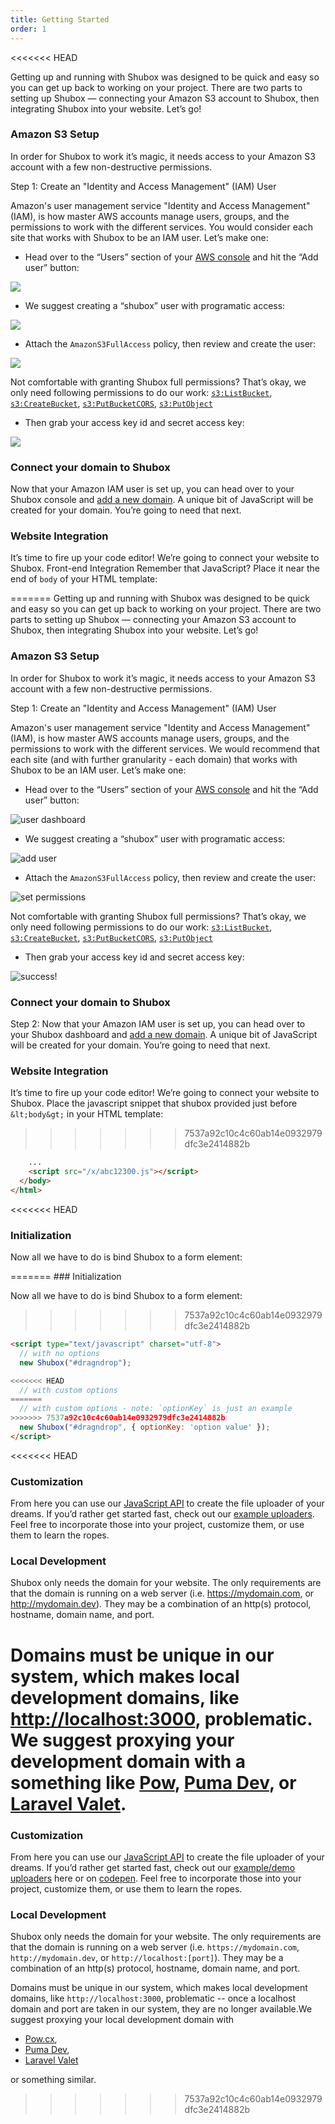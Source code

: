 ```yaml
---
title: Getting Started
order: 1
---
```


<<<<<<< HEAD
<p>Getting up and running with Shubox was designed to be quick and easy so you can get up back to working on your project. There are two parts to setting up Shubox — connecting your Amazon S3 account to Shubox, then integrating Shubox into your website. Let’s go!</p>

<h3 id="setup-amazon">Amazon S3 Setup</h3>

<p>In order for Shubox to work it’s magic, it needs access to your Amazon S3 account with a few non-destructive permissions.</p>

<p>Step 1: Create an "Identity and Access Management" (IAM) User</p>

<p>Amazon's user management service "Identity and Access Management" (IAM), is how master AWS accounts manage users, groups, and the permissions to work with the different services. You would consider each site that works with Shubox to be an IAM user. Let’s make one:</p>

<ul>
  <li>Head over to the “Users” section of your <a href="https://console.aws.amazon.com/iam/home#/users">AWS console</a> and hit the “Add user” button:
  </li>
</ul>
<img src='/assets/1-user-dashboard.png'>

<ul>
  <li>We suggest creating a “shubox” user with programatic access:</li>
</ul>
<img src='/assets/2-add-user.png'>

<ul>
  <li>Attach the <code class='code-inline'>AmazonS3FullAccess</code> policy, then review and create the user:</li>
</ul>
<img src='/assets/3-permissions.png'>

<quote>Not comfortable with granting Shubox full permissions? That’s okay, we only need following permissions to do our work: <a href="http://docs.aws.amazon.com/AmazonS3/latest/API/RESTBucketGET.html"><code class='code-inline'>s3:ListBucket</code></a>,
  <a href="http://docs.aws.amazon.com/AmazonS3/latest/API/RESTBucketPUT.html"><code class='code-inline'>s3:CreateBucket</code></a>, <a href="http://docs.aws.amazon.com/AmazonS3/latest/API/RESTBucketPUTcors.html"><code class='code-inline'>s3:PutBucketCORS</code></a>,
  <a href="http://docs.aws.amazon.com/AmazonS3/latest/API/RESTBucketPUTcors.html"><code class='code-inline'>s3:PutObject</code></a>
</quote>

<ul>
  <li>Then grab your access key id and secret access key:</li>
</ul>
<img src='/assets/4-success.png'>

<h3 id="setup-shubox">Connect your domain to Shubox</h3>
<p>Now that your Amazon IAM user is set up, you can head over to your Shubox console and <a href="https://shubox.io/dashboard/domains/new">add a new domain</a>. A unique bit of JavaScript will be created for your domain. You’re going to need that next.</p>

<h3 id="setup-website">Website Integration</h3>
<p>It’s time to fire up your code editor! We’re going to connect your website to Shubox. Front-end Integration Remember that JavaScript? Place it near the end of <code class='code-inline'>body</code> of your HTML template:</p>
=======
Getting up and running with Shubox was designed to be quick and easy so you can
get up back to working on your project. There are two parts to setting up
Shubox — connecting your Amazon S3 account to Shubox, then integrating Shubox
into your website. Let’s go!

<h3 id="setup-amazon">Amazon S3 Setup</h3>

In order for Shubox to work it’s magic, it needs access to your Amazon S3
account with a few non-destructive permissions.

Step 1: Create an "Identity and Access Management" (IAM) User

Amazon's user management service "Identity and Access Management" (IAM), is how
master AWS accounts manage users, groups, and the permissions to work with the
different services. We would recommend that each site (and with further
granularity - each domain) that works with Shubox to be an IAM user. Let’s make
one:

* Head over to the “Users” section of your
  [AWS console](https://console.aws.amazon.com/iam/home#/users) and hit the
  “Add user” button:

![user dashboard](/assets/1-user-dashboard.png)

* We suggest creating a “shubox” user with programatic access:

![add user](/assets/2-add-user.png)

* Attach the `AmazonS3FullAccess` policy, then review and create the user:

![set permissions](/assets/3-permissions.png)

Not comfortable with granting Shubox full permissions? That’s okay, we only
need following permissions to do our work:
[`s3:ListBucket`](http://docs.aws.amazon.com/AmazonS3/latest/API/RESTBucketGET.html),
[`s3:CreateBucket`](http://docs.aws.amazon.com/AmazonS3/latest/API/RESTBucketPUT.html),
[`s3:PutBucketCORS`](http://docs.aws.amazon.com/AmazonS3/latest/API/RESTBucketPUTcors.html),
[`s3:PutObject`](http://docs.aws.amazon.com/AmazonS3/latest/API/RESTBucketPUTcors.html)

* Then grab your access key id and secret access key:

![success!](/assets/4-success.png)

<h3 id="setup-shubox">Connect your domain to Shubox</h3>

Step 2: Now that your Amazon IAM user is set up, you can head over to your Shubox
dashboard and [add a new domain](https://dashboard.shubox.io/domains/new). A
unique bit of JavaScript will be created for your domain. You’re going to need
that next.

<h3 id="setup-website">Website Integration</h3>

It’s time to fire up your code editor! We’re going to connect your website to
Shubox. Place the javascript snippet that shubox provided just before
`&lt;body&gt;` in your HTML template:

>>>>>>> 7537a92c10c4c60ab14e0932979dfc3e2414882b
```html
    ...
    <script src="/x/abc12300.js"></script>
  </body>
</html>
```

<<<<<<< HEAD
<h3>Initialization</h3>
<p>Now all we have to do is bind Shubox to a form element:</p>
=======
### Initialization

Now all we have to do is bind Shubox to a form element:

>>>>>>> 7537a92c10c4c60ab14e0932979dfc3e2414882b
```html
<script type="text/javascript" charset="utf-8">
  // with no options
  new Shubox("#dragndrop");

<<<<<<< HEAD
  // with custom options
=======
  // with custom options - note: `optionKey` is just an example
>>>>>>> 7537a92c10c4c60ab14e0932979dfc3e2414882b
  new Shubox("#dragndrop", { optionKey: 'option value' });
</script>
```

<<<<<<< HEAD
<h3>Customization</h3>
<p>From here you can use our <a href="#JavaScriptAPI">JavaScript API</a> to create the file uploader of your dreams. If you’d rather get started fast, check out our <a href="/examples">example uploaders</a>. Feel free to incorporate those into your project, customize them, or use them to learn the ropes.</p>

<h3>Local Development</h3>
<p>Shubox only needs the domain for your website. The only requirements are that the domain is running on a web server (i.e. <a href='https://mydomain.com'>https://mydomain.com</a>, or <a href='http://mydomain.dev'>http://mydomain.dev</a>). They may be a combination of an http(s) protocol, hostname, domain name, and port. </p>

<quote>Domains must be unique in our system, which makes local development domains, like <a href='http://localhost:3000'>http://localhost:3000</a>, problematic. We suggest proxying your development domain with a something like <a href="http://pow.cx">Pow</a>, <a href="https://github.com/puma/puma-dev">Puma Dev</a>, or <a href="https://laravel.com/docs/5.3/valet">Laravel Valet</a>.</quote>
=======
### Customization

From here you can use our [JavaScript API](#JavaScriptAPI) to create the file
uploader of your dreams. If you’d rather get started fast, check out our
[example/demo uploaders](/demos) here or on
[codepen](http://codepen.io/shubox). Feel free to incorporate those into your
project, customize them, or use them to learn the ropes.

### Local Development

Shubox only needs the domain for your website. The only requirements are that
the domain is running on a web server (i.e. `https://mydomain.com`,
`http://mydomain.dev`, or `http://localhost:[port]`). They may be a combination
of an http(s) protocol, hostname, domain name, and port.

Domains must be unique in our system, which makes local development domains,
like `http://localhost:3000`, problematic -- once a localhost domain and port
are taken in our system, they are no longer available.We suggest proxying your
local development domain with

* [Pow.cx](http://pow.cx),
* [Puma Dev](https://github.com/puma/puma-dev),
* [Laravel Valet](https://laravel.com/docs/5.3/valet)

or something similar.
>>>>>>> 7537a92c10c4c60ab14e0932979dfc3e2414882b
